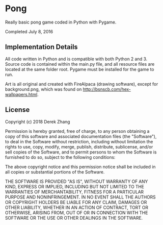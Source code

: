 # Pong
Really basic pong game coded in Python with Pygame.

Completed July 8, 2016

<h2>Implementation Details</h2>

All code written in Python and is compatible with both Python 2 and 3. Source code is contained within the main.py file, and all resource files are located at the same folder root. Pygame must be installed for the game to run. 

Art is all original and created with FireAlpaca (drawing software), except for background.png, which was found on http://bsnscb.com/hex-wallpapers.html. 

<h2>License</h2>

Copyright (c) 2018 Derek Zhang

Permission is hereby granted, free of charge, to any person obtaining a copy of this software and associated documentation files (the "Software"), to deal in the Software without restriction, including without limitation the rights to use, copy, modify, merge, publish, distribute, sublicense, and/or sell copies of the Software, and to permit persons to whom the Software is furnished to do so, subject to the following conditions:

The above copyright notice and this permission notice shall be included in all copies or substantial portions of the Software.

THE SOFTWARE IS PROVIDED "AS IS", WITHOUT WARRANTY OF ANY KIND, EXPRESS OR IMPLIED, INCLUDING BUT NOT LIMITED TO THE WARRANTIES OF MERCHANTABILITY, FITNESS FOR A PARTICULAR PURPOSE AND NONINFRINGEMENT. IN NO EVENT SHALL THE AUTHORS OR COPYRIGHT HOLDERS BE LIABLE FOR ANY CLAIM, DAMAGES OR OTHER LIABILITY, WHETHER IN AN ACTION OF CONTRACT, TORT OR OTHERWISE, ARISING FROM, OUT OF OR IN CONNECTION WITH THE SOFTWARE OR THE USE OR OTHER DEALINGS IN THE SOFTWARE.
